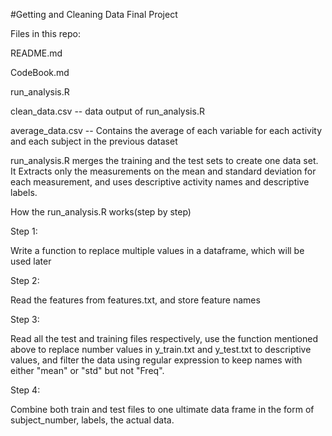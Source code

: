 #Getting and Cleaning Data Final Project

Files in this repo:

README.md

CodeBook.md

run_analysis.R 

clean_data.csv -- data output of run_analysis.R

average_data.csv -- Contains the average of each variable for each activity and each subject in the previous dataset

run_analysis.R merges the training and the test sets to create one data set. It Extracts only the measurements on the mean and standard deviation for each measurement, and uses descriptive activity names and descriptive labels. 

How the run_analysis.R works(step by step)

Step 1: 

Write a function to replace multiple values in a dataframe, which will be used later

Step 2:

Read the features from features.txt, and store feature names

Step 3:

Read all the test and training files respectively, use the function mentioned above to replace number values in y_train.txt and y_test.txt to descriptive values, and filter the data using regular expression to keep names with either "mean" or "std" but not "Freq".

Step 4:

Combine both train and test files to one ultimate data frame in the form of subject_number, labels, the actual data.
